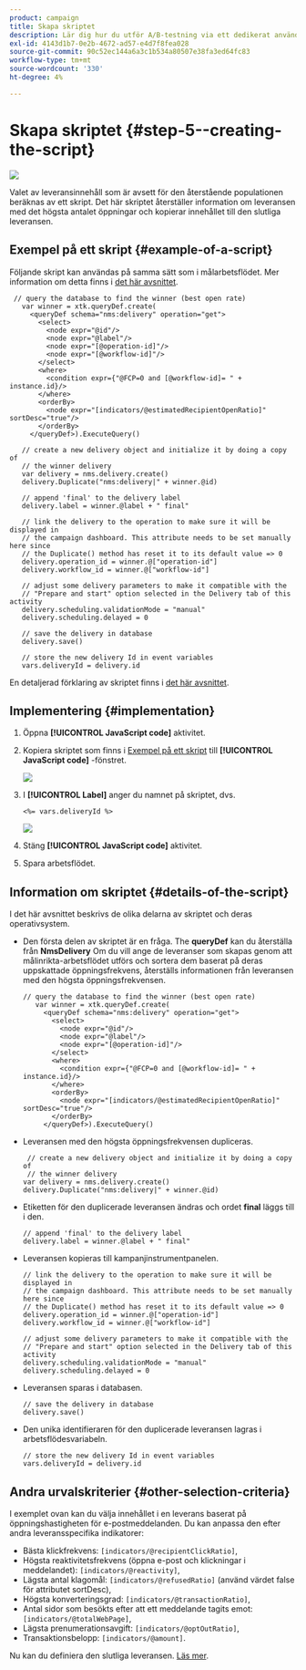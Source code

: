 ```yaml
---
product: campaign
title: Skapa skriptet
description: Lär dig hur du utför A/B-testning via ett dedikerat användningsfall
exl-id: 4143d1b7-0e2b-4672-ad57-e4d7f8fea028
source-git-commit: 90c52ec144a6a3c1b534a80507e38fa3ed64fc83
workflow-type: tm+mt
source-wordcount: '330'
ht-degree: 4%

---
```


# Skapa skriptet {#step-5--creating-the-script}

![](../../assets/common.svg)

Valet av leveransinnehåll som är avsett för den återstående populationen beräknas av ett skript. Det här skriptet återställer information om leveransen med det högsta antalet öppningar och kopierar innehållet till den slutliga leveransen.

## Exempel på ett skript {#example-of-a-script}

Följande skript kan användas på samma sätt som i målarbetsflödet. Mer information om detta finns i [det här avsnittet](#implementation).

```
 // query the database to find the winner (best open rate)
   var winner = xtk.queryDef.create(
     <queryDef schema="nms:delivery" operation="get">
       <select>
         <node expr="@id"/>
         <node expr="@label"/>
         <node expr="[@operation-id]"/>
         <node expr="[@workflow-id]"/>
       </select>
       <where>
         <condition expr={"@FCP=0 and [@workflow-id]= " + instance.id}/>
       </where>
       <orderBy>
         <node expr="[indicators/@estimatedRecipientOpenRatio]" sortDesc="true"/>
       </orderBy>
     </queryDef>).ExecuteQuery()
   
   // create a new delivery object and initialize it by doing a copy of
   // the winner delivery
   var delivery = nms.delivery.create()
   delivery.Duplicate("nms:delivery|" + winner.@id)

   // append 'final' to the delivery label
   delivery.label = winner.@label + " final"

   // link the delivery to the operation to make sure it will be displayed in
   // the campaign dashboard. This attribute needs to be set manually here since 
   // the Duplicate() method has reset it to its default value => 0
   delivery.operation_id = winner.@["operation-id"]
   delivery.workflow_id = winner.@["workflow-id"]

   // adjust some delivery parameters to make it compatible with the 
   // "Prepare and start" option selected in the Delivery tab of this activity
   delivery.scheduling.validationMode = "manual"
   delivery.scheduling.delayed = 0
 
   // save the delivery in database
   delivery.save()
 
   // store the new delivery Id in event variables
   vars.deliveryId = delivery.id
```

En detaljerad förklaring av skriptet finns i [det här avsnittet](#details-of-the-script).

## Implementering {#implementation}

1. Öppna **[!UICONTROL JavaScript code]** aktivitet.
1. Kopiera skriptet som finns i [Exempel på ett skript](#example-of-a-script) till **[!UICONTROL JavaScript code]** -fönstret.

   ![](assets/use_case_abtesting_configscript_002.png)

1. I **[!UICONTROL Label]** anger du namnet på skriptet, dvs.

   ```
   <%= vars.deliveryId %>
   ```

   ![](assets/use_case_abtesting_configscript_003.png)

1. Stäng **[!UICONTROL JavaScript code]** aktivitet.
1. Spara arbetsflödet.

## Information om skriptet {#details-of-the-script}

I det här avsnittet beskrivs de olika delarna av skriptet och deras operativsystem.

* Den första delen av skriptet är en fråga. The **queryDef** kan du återställa från **NmsDelivery** Om du vill ange de leveranser som skapas genom att målinrikta-arbetsflödet utförs och sortera dem baserat på deras uppskattade öppningsfrekvens, återställs informationen från leveransen med den högsta öppningsfrekvensen.

   ```
   // query the database to find the winner (best open rate)
      var winner = xtk.queryDef.create(
        <queryDef schema="nms:delivery" operation="get">
          <select>
            <node expr="@id"/>
            <node expr="@label"/>
            <node expr="[@operation-id]"/>
          </select>
          <where>
            <condition expr={"@FCP=0 and [@workflow-id]= " + instance.id}/>
          </where>
          <orderBy>
            <node expr="[indicators/@estimatedRecipientOpenRatio]" sortDesc="true"/>
          </orderBy>
        </queryDef>).ExecuteQuery()
   ```

* Leveransen med den högsta öppningsfrekvensen dupliceras.

   ```
    // create a new delivery object and initialize it by doing a copy of
    // the winner delivery
   var delivery = nms.delivery.create()
   delivery.Duplicate("nms:delivery|" + winner.@id)
   ```

* Etiketten för den duplicerade leveransen ändras och ordet **final** läggs till i den.

   ```
   // append 'final' to the delivery label
   delivery.label = winner.@label + " final"
   ```

* Leveransen kopieras till kampanjinstrumentpanelen.

   ```
   // link the delivery to the operation to make sure it will be displayed in
   // the campaign dashboard. This attribute needs to be set manually here since 
   // the Duplicate() method has reset it to its default value => 0
   delivery.operation_id = winner.@["operation-id"]
   delivery.workflow_id = winner.@["workflow-id"]
   ```

   ```
   // adjust some delivery parameters to make it compatible with the 
   // "Prepare and start" option selected in the Delivery tab of this activity
   delivery.scheduling.validationMode = "manual"
   delivery.scheduling.delayed = 0
   ```

* Leveransen sparas i databasen.

   ```
   // save the delivery in database
   delivery.save()
   ```

* Den unika identifieraren för den duplicerade leveransen lagras i arbetsflödesvariabeln.

   ```
   // store the new delivery Id in event variables
   vars.deliveryId = delivery.id
   ```

## Andra urvalskriterier {#other-selection-criteria}

I exemplet ovan kan du välja innehållet i en leverans baserat på öppningshastigheten för e-postmeddelanden. Du kan anpassa den efter andra leveransspecifika indikatorer:

* Bästa klickfrekvens: `[indicators/@recipientClickRatio]`,
* Högsta reaktivitetsfrekvens (öppna e-post och klickningar i meddelandet): `[indicators/@reactivity]`,
* Lägsta antal klagomål: `[indicators/@refusedRatio]` (använd värdet false för attributet sortDesc),
* Högsta konverteringsgrad: `[indicators/@transactionRatio]`,
* Antal sidor som besökts efter att ett meddelande tagits emot: `[indicators/@totalWebPage]`,
* Lägsta prenumerationsavgift: `[indicators/@optOutRatio]`,
* Transaktionsbelopp: `[indicators/@amount]`.

Nu kan du definiera den slutliga leveransen. [Läs mer](a-b-testing-uc-final-delivery.md).
